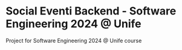 # Social Eventi Backend - Software Engineering 2024 @ Unife

Project for Software Engineering 2024 @ Unife course
